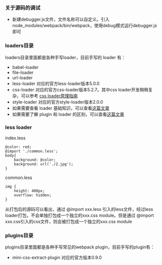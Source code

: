 ### 关于源码的调试
- 新建debugger.js文件，文件名称可以自定义。引入node_modules/webpack/bin/webpack，使用debug模式运行debugger.js即可

### loaders目录
loaders目录里面都是各种手写loader，目前手写的 loader 有：
- babel-loader
- file-loader
- url-loader
- less-loader 对应的官方less-loader版本5.0.0
- css-loader 对应的官方css-loader版本5.2.7。其中css loader开发稍稍复杂，可以参考 [css loader原理指南](https://github.com/lizuncong/mini-webpack/blob/master/loaders/css-loader/readme.md)
- style-loader 对应的官方style-loader版本2.0.0
- 如果需要查看 loader 基础知识，可以查看[这篇文章](https://github.com/lizuncong/mini-webpack/blob/master/loaders/loader%E6%8C%87%E5%8D%97.md)
- 如果需要了解 plugin 和 loader 的区别，可以查看[这篇文章](https://github.com/lizuncong/Front-End-Development-Notes/blob/master/%E5%89%8D%E7%AB%AF%E7%9F%A5%E8%AF%86%E4%BD%93%E7%B3%BB(%E5%85%A8%E9%9D%A2)/webpack/loader%E5%92%8Cplugin%E7%9A%84%E5%8C%BA%E5%88%AB.md)

### less loader
index.less
```less
@color: red;
@import './common.less';
body{
    background: @color;
    background: url('./2.jpg');
}
```
common.less
```less
img {
    height: 400px;
    overflow: hidden;
}
```
从打包后的源码可以看出，通过 @import xxx.less 引入的less文件，经过less loader打包，不会单独打包成一个独立的xxx.css module。但是通过 @import xxx.css引入的css文件，则会被打包成一个独立的xxx.css module

### plugins目录
plugins目录里面都是各种手写常见的webpack plugin，目前手写的plugin有：
- mini-css-extract-plugin 对应的官方版本0.9.0
